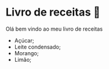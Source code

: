 # Livro de receitas :cookie:

Olá bem vindo ao meu livro de receitas

- Açúcar;
- Leite condensado; 
- Morango;
- Limão;
